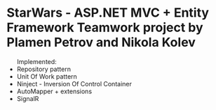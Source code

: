 # StarWars - ASP.NET MVC + Entity Framework Teamwork project by Plamen Petrov and Nikola Kolev
<ul>
Implemented:
<li>Repository pattern</li>
<li>Unit Of Work pattern</li>
<li>Ninject - Inversion Of Control Container</li>
<li>AutoMapper + extensions </li>
<li>SignalR</li>
</ul>
